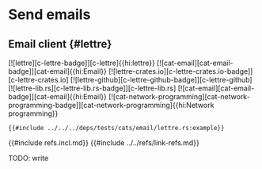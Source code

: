 # Send emails

## Email client {#lettre}

[![lettre][c-lettre-badge]][c-lettre]{{hi:lettre}} [![cat-email][cat-email-badge]][cat-email]{{hi:Email}}
[![lettre-crates.io][c-lettre-crates.io-badge]][c-lettre-crates.io]
[![lettre-github][c-lettre-github-badge]][c-lettre-github]
[![lettre-lib.rs][c-lettre-lib.rs-badge]][c-lettre-lib.rs]
[![cat-email][cat-email-badge]][cat-email]{{hi:Email}}
[![cat-network-programming][cat-network-programming-badge]][cat-network-programming]{{hi:Network programming}}

```rust,noplayground
{{#include ../../../deps/tests/cats/email/lettre.rs:example}}
```

{{#include refs.incl.md}}
{{#include ../../refs/link-refs.md}}

<div class="hidden">
TODO: write
</div>
